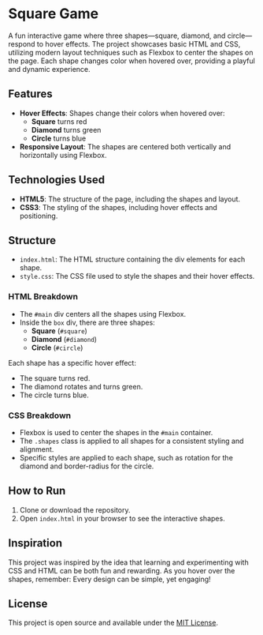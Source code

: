 # Square Game

A fun interactive game where three shapes—square, diamond, and circle—respond to hover effects. The project showcases basic HTML and CSS, utilizing modern layout techniques such as Flexbox to center the shapes on the page. Each shape changes color when hovered over, providing a playful and dynamic experience.

## Features

- **Hover Effects**: Shapes change their colors when hovered over:
  - **Square** turns red
  - **Diamond** turns green
  - **Circle** turns blue
- **Responsive Layout**: The shapes are centered both vertically and horizontally using Flexbox.

## Technologies Used

- **HTML5**: The structure of the page, including the shapes and layout.
- **CSS3**: The styling of the shapes, including hover effects and positioning.

## Structure

- `index.html`: The HTML structure containing the div elements for each shape.
- `style.css`: The CSS file used to style the shapes and their hover effects.

### HTML Breakdown

- The `#main` div centers all the shapes using Flexbox.
- Inside the `box` div, there are three shapes:
  - **Square** (`#square`)
  - **Diamond** (`#diamond`)
  - **Circle** (`#circle`)
  
Each shape has a specific hover effect:
- The square turns red.
- The diamond rotates and turns green.
- The circle turns blue.

### CSS Breakdown

- Flexbox is used to center the shapes in the `#main` container.
- The `.shapes` class is applied to all shapes for a consistent styling and alignment.
- Specific styles are applied to each shape, such as rotation for the diamond and border-radius for the circle.

## How to Run

1. Clone or download the repository.
2. Open `index.html` in your browser to see the interactive shapes.

## Inspiration

This project was inspired by the idea that learning and experimenting with CSS and HTML can be both fun and rewarding. As you hover over the shapes, remember: Every design can be simple, yet engaging!

## License

This project is open source and available under the [MIT License](LICENSE).
